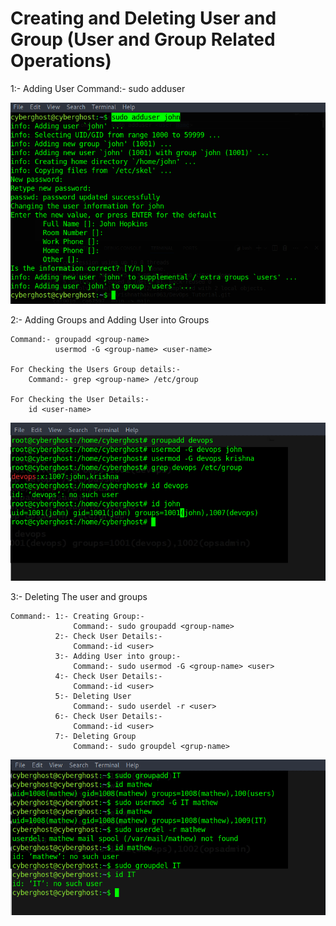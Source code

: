 # Creating and Deleting User and Group (User and Group Related Operations)

1:- Adding User
    Command:- sudo adduser <user-name>

![alt text](image-32.png)

2:- Adding Groups and Adding User into Groups

    Command:- groupadd <group-name>
              usermod -G <group-name> <user-name>

    For Checking the Users Group details:-
        Command:- grep <group-name> /etc/group

    For Checking the User Details:-   
        id <user-name>

![alt text](image-33.png)

3:- Deleting The user and groups

    Command:- 1:- Creating Group:- 
                  Command:- sudo groupadd <group-name>
              2:- Check User Details:-   
                  Command:-id <user>
              3:- Adding User into group:-
                  Command:- sudo usermod -G <group-name> <user>
              4:- Check User Details:-   
                  Command:-id <user>
              5:- Deleting User
                  Command:- sudo userdel -r <user>
              6:- Check User Details:-   
                  Command:-id <user>
              7:- Deleting Group    
                  Command:- sudo groupdel <grup-name>

![alt text](image-34.png)